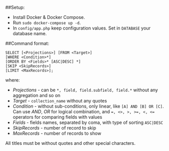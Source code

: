##Setup:
- Install Docker & Docker Compose.
- Run `sudo docker-compose up -d`.
- In `config/app.php` keep configuration values. Set in `DATABASE` your database name.
<!--
- Run `sudo docker ps` and copy CONTAINER ID `from mongoclient_nginx_1`.
- Run `sudo docker inspect container_ID`, where _container_ID_ - string from previous step.
- Find in "NetworkSettings"->"Networks"->"mongoclient_default"->"IPAddress" and copy it value.
- Add in your hosts file line `IP_Address local.mongo-cl.com` where IP_Address - string from previous step.
-->
##Command format:
```
SELECT [<Projections>] [FROM <Target>]
[WHERE <Condition>*]
[ORDER BY <Fields>* [ASC|DESC] *]
[SKIP <SkipRecords>]
[LIMIT <MaxRecords>];
```
where:
- _Projections_ - can be `*, field, field.subfield, field.*` without any aggregation and so on
- _Target_ - `collection_name` without any quotes
- _Condition_ - without sub-conditions, only linear, like `[A] AND [B] OR [C]`. 
Can use _AND_, _OR_ for logical combination, and `=, <>, >, >=, <, <=` operators for comparing fields with values
- _Fields_ - fields names, separated by coma, with type of sorting `ASC|DESC`
- _SkipRecords_ - number of record to skip
- _MaxRecords_ - number of records to show

All titles must be without quotes and other special characters.
